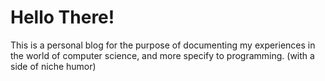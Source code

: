 # Hello There!

This is a personal blog for the purpose of documenting my experiences in the world of computer science, and more specify to programming. (with a side of niche humor)
